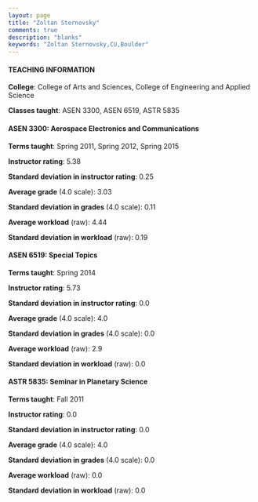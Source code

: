 ```yaml
---
layout: page
title: "Zoltan Sternovsky" 
comments: true
description: "blanks"
keywords: "Zoltan Sternovsky,CU,Boulder"
---
```

<head>
<script src="https://ajax.googleapis.com/ajax/libs/jquery/2.1.3/jquery.min.js"></script>
<script src="https://dl.dropboxusercontent.com/s/pc42nxpaw1ea4o9/highcharts.js?dl=0"></script>
<!-- <script src="../assets/js/highcharts.js"></script> -->
<style type="text/css">@font-face {
	font-family: "Bebas Neue";
	src: url(https://www.filehosting.org/file/details/544349/BebasNeue Regular.otf) format("opentype");
	}
	h1.Bebas { 
		font-family: "Bebas Neue", Verdana, Tahoma;
	}
</style>
</head>
	   
#### TEACHING INFORMATION

**College**: College of Arts and Sciences, College of Engineering and Applied Science

**Classes taught**: ASEN 3300, ASEN 6519, ASTR 5835

#### ASEN 3300: Aerospace Electronics and Communications

**Terms taught**: Spring 2011, Spring 2012, Spring 2015

**Instructor rating**: 5.38

**Standard deviation in instructor rating**: 0.25

**Average grade** (4.0 scale): 3.03

**Standard deviation in grades** (4.0 scale): 0.11

**Average workload** (raw): 4.44

**Standard deviation in workload** (raw): 0.19

#### ASEN 6519: Special Topics

**Terms taught**: Spring 2014

**Instructor rating**: 5.73

**Standard deviation in instructor rating**: 0.0

**Average grade** (4.0 scale): 4.0

**Standard deviation in grades** (4.0 scale): 0.0

**Average workload** (raw): 2.9

**Standard deviation in workload** (raw): 0.0

#### ASTR 5835: Seminar in Planetary Science

**Terms taught**: Fall 2011

**Instructor rating**: 0.0

**Standard deviation in instructor rating**: 0.0

**Average grade** (4.0 scale): 4.0

**Standard deviation in grades** (4.0 scale): 0.0

**Average workload** (raw): 0.0

**Standard deviation in workload** (raw): 0.0

